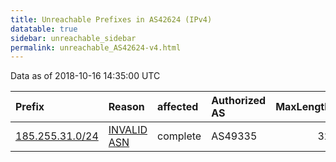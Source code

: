 ```yaml
---
title: Unreachable Prefixes in AS42624 (IPv4)
datatable: true
sidebar: unreachable_sidebar
permalink: unreachable_AS42624-v4.html
---
```


Data as of 2018-10-16 14:35:00 UTC


<div class="datatable-begin"></div>

| Prefix                                                   | Reason                                                                                                 | affected   | Authorized AS   |   MaxLength | Anchor                                         |   unreachable /24s |
|:---------------------------------------------------------|:-------------------------------------------------------------------------------------------------------|:-----------|:----------------|------------:|:-----------------------------------------------|-------------------:|
| [185.255.31.0/24](https://stat.ripe.net/185.255.31.0/24) | [INVALID ASN](https://rpki-validator.ripe.net/announcement-preview?asn=AS42624&prefix=185.255.31.0/24) | complete   | AS49335         |          32 | [RIPE](unreachable_RIPE_NCC_RPKI_Root-v4.html) |                  1 |

<div class="datatable-end"></div>